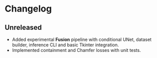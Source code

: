 # Changelog

## Unreleased
- Added experimental **Fusion** pipeline with conditional UNet, dataset
  builder, inference CLI and basic Tkinter integration.
- Implemented containment and Chamfer losses with unit tests.
